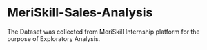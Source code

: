 # MeriSkill-Sales-Analysis
The Dataset was collected from MeriSkill Internship platform for the purpose of Exploratory Analysis.
